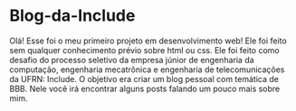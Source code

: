 # Blog-da-Include
Olá! Esse foi o meu primeiro projeto em desenvolvimento web! Ele foi feito sem qualquer conhecimento prévio sobre html ou css.
Ele foi feito como desafio do processo seletivo da empresa júnior de engenharia da computação, engenharia mecatrônica e engenharia de telecomunicações da UFRN: Include. O objetivo era criar um blog pessoal com temática de BBB. Nele você irá encontrar alguns posts falando um pouco mais sobre mim.
